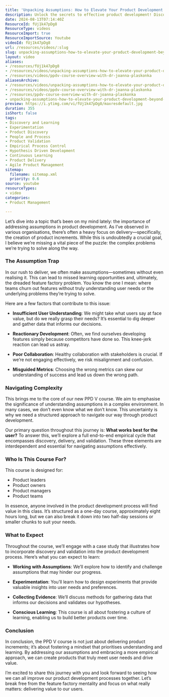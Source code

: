 ```yaml
---
title: 'Unpacking Assumptions: How to Elevate Your Product Development Beyond the Feature Factory'
description: Unlock the secrets to effective product development! Discover how to challenge assumptions and enhance user understanding in our PPD V course.
date: 2024-08-13T07:14:40Z
ResourceId: fUj1k47pDg8
ResourceType: videos
ResourceImport: true
ResourceImportSource: Youtube
videoId: fUj1k47pDg8
url: /resources/videos/:slug
slug: unpacking-assumptions-how-to-elevate-your-product-development-beyond-the-feature-factory
layout: video
aliases:
- /resources/fUj1k47pDg8
- /resources/videos/unpacking-assumptions-how-to-elevate-your-product-development-beyond-the-feature-factory
- /resources/videos/ppdv-course-overview-with-dr-joanna-plaskonka
aliasesArchive:
- /resources/videos/unpacking-assumptions-how-to-elevate-your-product-development-beyond-the-feature-factory
- /resources/videos/ppdv-course-overview-with-dr-joanna-plaskonka
- /resources/ppdv-course-overview-with-dr-joanna-plaskonka
- unpacking-assumptions-how-to-elevate-your-product-development-beyond-the-feature-factory
preview: https://i.ytimg.com/vi/fUj1k47pDg8/maxresdefault.jpg
duration: 355
isShort: false
tags:
- Discovery and Learning
- Experimentation
- Product Discovery
- People and Process
- Product Validation
- Empirical Process Control
- Hypothesis Driven Development
- Continuous Learning
- Product Delivery
- Agile Product Management
sitemap:
  filename: sitemap.xml
  priority: 0.6
source: youtube
resourceTypes:
- video
categories:
- Product Management

---
```

Let’s dive into a topic that’s been on my mind lately: the importance of addressing assumptions in product development. As I’ve observed in various organisations, there’s often a heavy focus on delivery—specifically, the creation of product increments. While this is undoubtedly a crucial goal, I believe we’re missing a vital piece of the puzzle: the complex problems we’re trying to solve along the way.

### The Assumption Trap

In our rush to deliver, we often make assumptions—sometimes without even realising it. This can lead to missed learning opportunities and, ultimately, the dreaded feature factory problem. You know the one I mean: where teams churn out features without truly understanding user needs or the underlying problems they’re trying to solve.

Here are a few factors that contribute to this issue:

- **Insufficient User Understanding**: We might take what users say at face value, but do we really grasp their needs? It’s essential to dig deeper and gather data that informs our decisions.
  
- **Reactionary Development**: Often, we find ourselves developing features simply because competitors have done so. This knee-jerk reaction can lead us astray.
  
- **Poor Collaboration**: Healthy collaboration with stakeholders is crucial. If we’re not engaging effectively, we risk misalignment and confusion.
  
- **Misguided Metrics**: Choosing the wrong metrics can skew our understanding of success and lead us down the wrong path.

### Navigating Complexity

This brings me to the core of our new PPD V course. We aim to emphasise the significance of understanding assumptions in a complex environment. In many cases, we don’t even know what we don’t know. This uncertainty is why we need a structured approach to navigate our way through product development.

Our primary question throughout this journey is: **What works best for the user?** To answer this, we’ll explore a full end-to-end empirical cycle that encompasses discovery, delivery, and validation. These three elements are interdependent and essential for navigating assumptions effectively.

### Who Is This Course For?

This course is designed for:

- Product leaders
- Product owners
- Product managers
- Product teams

In essence, anyone involved in the product development process will find value in this class. It’s structured as a one-day course, approximately eight hours long, but we can also break it down into two half-day sessions or smaller chunks to suit your needs.

### What to Expect

Throughout the course, we’ll engage with a case study that illustrates how to incorporate discovery and validation into the product development process. Here’s what you can expect to learn:

- **Working with Assumptions**: We’ll explore how to identify and challenge assumptions that may hinder our progress.
  
- **Experimentation**: You’ll learn how to design experiments that provide valuable insights into user needs and preferences.
  
- **Collecting Evidence**: We’ll discuss methods for gathering data that informs our decisions and validates our hypotheses.
  
- **Conscious Learning**: This course is all about fostering a culture of learning, enabling us to build better products over time.

### Conclusion

In conclusion, the PPD V course is not just about delivering product increments; it’s about fostering a mindset that prioritises understanding and learning. By addressing our assumptions and embracing a more empirical approach, we can create products that truly meet user needs and drive value.

I’m excited to share this journey with you and look forward to seeing how we can all improve our product development processes together. Let’s break free from the feature factory mentality and focus on what really matters: delivering value to our users.
